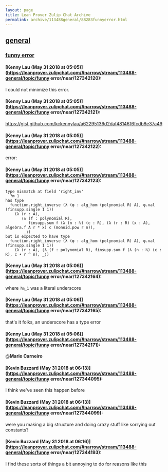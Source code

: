 ```yaml
---
layout: page
title: Lean Prover Zulip Chat Archive 
permalink: archive/113488general/88283funnyerror.html
---
```


## [general](index.html)
### [funny error](88283funnyerror.html)

#### [Kenny Lau (May 31 2018 at 05:05)](https://leanprover.zulipchat.com/#narrow/stream/113488-general/topic/funny error/near/127342120):
I could not minimize this error.

#### [Kenny Lau (May 31 2018 at 05:05)](https://leanprover.zulipchat.com/#narrow/stream/113488-general/topic/funny error/near/127342121):
https://gist.github.com/kckennylau/a62295136d2daf48146f6fcdb8e37a49

#### [Kenny Lau (May 31 2018 at 05:05)](https://leanprover.zulipchat.com/#narrow/stream/113488-general/topic/funny error/near/127342122):
error:

#### [Kenny Lau (May 31 2018 at 05:05)](https://leanprover.zulipchat.com/#narrow/stream/113488-general/topic/funny error/near/127342123):
```lean
type mismatch at field 'right_inv'
  ?m_1
has type
  function.right_inverse (λ (φ : alg_hom (polynomial R) A), φ.val (finsupp.single 1 1))
    (λ (r : A),
       ⟨λ (f : polynomial R),
          finsupp.sum f (λ (n : ℕ) (c : R), (λ (r : R) (x : A), algebra.f A r * x) c (monoid.pow r n)),
        _⟩)
but is expected to have type
  function.right_inverse (λ (φ : alg_hom (polynomial R) A), φ.val (finsupp.single 1 1))
    (λ (r : A), ⟨λ (f : polynomial R), finsupp.sum f (λ (n : ℕ) (c : R), c • r ^ n), _⟩)
```

#### [Kenny Lau (May 31 2018 at 05:06)](https://leanprover.zulipchat.com/#narrow/stream/113488-general/topic/funny error/near/127342164):
where `?m_1` was a literal underscore

#### [Kenny Lau (May 31 2018 at 05:06)](https://leanprover.zulipchat.com/#narrow/stream/113488-general/topic/funny error/near/127342165):
that's it folks, an underscore has a type error

#### [Kenny Lau (May 31 2018 at 05:06)](https://leanprover.zulipchat.com/#narrow/stream/113488-general/topic/funny error/near/127342171):
@**Mario Carneiro**

#### [Kevin Buzzard (May 31 2018 at 06:13)](https://leanprover.zulipchat.com/#narrow/stream/113488-general/topic/funny error/near/127344095):
I think we've seen this happen before

#### [Kevin Buzzard (May 31 2018 at 06:13)](https://leanprover.zulipchat.com/#narrow/stream/113488-general/topic/funny error/near/127344099):
were you making a big structure and doing crazy stuff like sorrying out constants?

#### [Kevin Buzzard (May 31 2018 at 06:16)](https://leanprover.zulipchat.com/#narrow/stream/113488-general/topic/funny error/near/127344193):
I find these sorts of things a bit annoying to do for reasons like this

